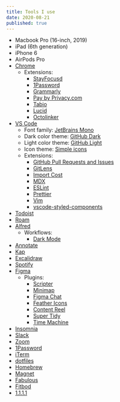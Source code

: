 ```yaml
---
title: Tools I use
date: 2020-08-21
published: true
---
```


- Macbook Pro (16-inch, 2019)
- iPad (6th generation)
- iPhone 6
- AirPods Pro
- [Chrome](https://www.google.com/chrome/)
  - Extensions:
    - [StayFocusd](https://chrome.google.com/webstore/detail/stayfocusd/laankejkbhbdhmipfmgcngdelahlfoji?hl=en)
    - [1Password](https://1password.com/downloads/mac/#browsers)
    - [Grammarly](https://www.grammarly.com/)
    - [Pay by Privacy.com](https://privacy.com/)
    - [Tabio](https://usetabio.com)
    - [Lucid](https://chrome.google.com/webstore/detail/lucid/achogfadpkcepkepcpegehpiiioihmik?hl=en)
    - [Octolinker](https://octolinker.now.sh/)
- [VS Code](https://code.visualstudio.com/)
  - Font family: [JetBrains Mono](https://www.jetbrains.com/lp/mono/)
  - Dark color theme: [GitHub Dark](https://marketplace.visualstudio.com/items?itemName=GitHub.github-vscode-theme)
  - Light color theme: [GitHub Light](https://marketplace.visualstudio.com/items?itemName=GitHub.github-vscode-theme)
  - Icon theme: [Simple icons](https://marketplace.visualstudio.com/items?itemName=LaurentTreguier.vscode-simple-icons)
  - Extensions:
    - [GitHub Pull Requests and Issues](https://marketplace.visualstudio.com/items?itemName=GitHub.vscode-pull-request-github)
    - [GitLens](https://marketplace.visualstudio.com/items?itemName=eamodio.gitlens)
    - [Import Cost](https://marketplace.visualstudio.com/items?itemName=wix.vscode-import-cost)
    - [MDX](https://marketplace.visualstudio.com/items?itemName=silvenon.mdx)
    - [ESLint](https://marketplace.visualstudio.com/items?itemName=dbaeumer.vscode-eslint)
    - [Prettier](https://marketplace.visualstudio.com/items?itemName=esbenp.prettier-vscode)
    - [Vim](https://marketplace.visualstudio.com/items?itemName=vscodevim.vim)
    - [vscode-styled-components](https://marketplace.visualstudio.com/items?itemName=jpoissonnier.vscode-styled-components)
- [Todoist](https://todoist.com/)
- [Roam](https://roamresearch.com/)
- [Alfred](https://www.alfredapp.com/)
  - Workflows:
    - [Dark Mode](https://github.com/sindresorhus/alfred-dark-mode)
- [Annotate](https://apps.apple.com/us/app/annotate-capture-and-share/id918207447?mt=12)
- [Kap](https://getkap.co/)
- [Excalidraw](https://excalidraw.com/)
- [Spotify](https://www.spotify.com/)
- [Figma](https://www.figma.com/)
  - Plugins:
    - [Scripter](https://www.figma.com/community/plugin/757836922707087381/Scripter)
    - [Minimap](https://www.figma.com/community/plugin/772952119002135124/Minimap)
    - [Figma Chat](https://www.figma.com/community/plugin/742073255743594050/Figma-Chat)
    - [Feather Icons](https://www.figma.com/community/plugin/744047966581015514/Feather-Icons)
    - [Content Reel](https://www.figma.com/community/plugin/731627216655469013/Content-Reel)
    - [Super Tidy](https://www.figma.com/community/plugin/731260060173130163/Super-Tidy)
    - [Time Machine](https://www.figma.com/community/plugin/734492262527930956/Time-Machine)
- [Insomnia](https://insomnia.rest/)
- [Slack](https://slack.com/)
- [Zoom](https://zoom.us)
- [1Password](https://1password.com/)
- [iTerm](https://www.iterm2.com/)
- [dotfiles](https://github.com/colebemis/dotfiles)
- [Homebrew](https://brew.sh/)
- [Magnet](https://magnet.crowdcafe.com/)
- [Fabulous](https://www.thefabulous.co)
- [Fitbod](https://www.fitbod.me/)
- [1.1.1.1](https://1.1.1.1/)
